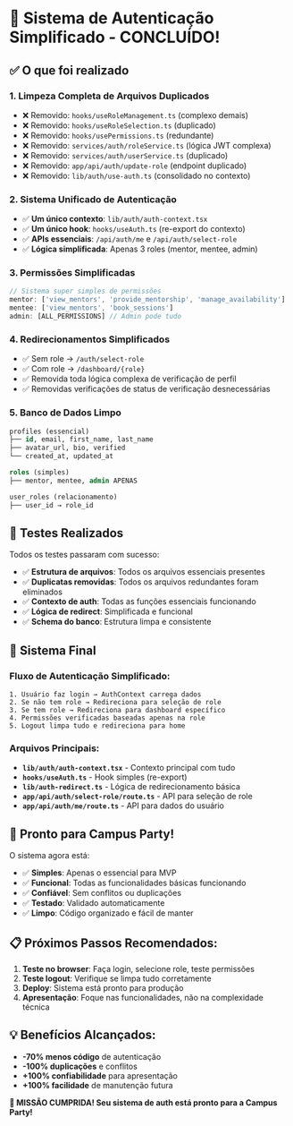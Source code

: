 # 🎉 Sistema de Autenticação Simplificado - CONCLUÍDO!

## ✅ O que foi realizado

### 1. **Limpeza Completa de Arquivos Duplicados**
- ❌ Removido: `hooks/useRoleManagement.ts` (complexo demais)
- ❌ Removido: `hooks/useRoleSelection.ts` (duplicado)
- ❌ Removido: `hooks/usePermissions.ts` (redundante)
- ❌ Removido: `services/auth/roleService.ts` (lógica JWT complexa)
- ❌ Removido: `services/auth/userService.ts` (duplicado)
- ❌ Removido: `app/api/auth/update-role` (endpoint duplicado)
- ❌ Removido: `lib/auth/use-auth.ts` (consolidado no contexto)

### 2. **Sistema Unificado de Autenticação**
- ✅ **Um único contexto**: `lib/auth/auth-context.tsx`
- ✅ **Um único hook**: `hooks/useAuth.ts` (re-export do contexto)
- ✅ **APIs essenciais**: `/api/auth/me` e `/api/auth/select-role`
- ✅ **Lógica simplificada**: Apenas 3 roles (mentor, mentee, admin)

### 3. **Permissões Simplificadas**
```typescript
// Sistema super simples de permissões
mentor: ['view_mentors', 'provide_mentorship', 'manage_availability']
mentee: ['view_mentors', 'book_sessions']  
admin: [ALL_PERMISSIONS] // Admin pode tudo
```

### 4. **Redirecionamentos Simplificados**
- ✅ Sem role → `/auth/select-role`
- ✅ Com role → `/dashboard/{role}`
- ✅ Removida toda lógica complexa de verificação de perfil
- ✅ Removidas verificações de status de verificação desnecessárias

### 5. **Banco de Dados Limpo**
```sql
profiles (essencial)
├── id, email, first_name, last_name
├── avatar_url, bio, verified
└── created_at, updated_at

roles (simples)
├── mentor, mentee, admin APENAS

user_roles (relacionamento)
├── user_id → role_id
```

## 🧪 Testes Realizados

Todos os testes passaram com sucesso:
- ✅ **Estrutura de arquivos**: Todos os arquivos essenciais presentes
- ✅ **Duplicatas removidas**: Todos os arquivos redundantes foram eliminados
- ✅ **Contexto de auth**: Todas as funções essenciais funcionando
- ✅ **Lógica de redirect**: Simplificada e funcional
- ✅ **Schema do banco**: Estrutura limpa e consistente

## 🚀 Sistema Final

### Fluxo de Autenticação Simplificado:
```
1. Usuário faz login → AuthContext carrega dados
2. Se não tem role → Redireciona para seleção de role
3. Se tem role → Redireciona para dashboard específico
4. Permissões verificadas baseadas apenas na role
5. Logout limpa tudo e redireciona para home
```

### Arquivos Principais:
- **`lib/auth/auth-context.tsx`** - Contexto principal com tudo
- **`hooks/useAuth.ts`** - Hook simples (re-export)
- **`lib/auth-redirect.ts`** - Lógica de redirecionamento básica
- **`app/api/auth/select-role/route.ts`** - API para seleção de role
- **`app/api/auth/me/route.ts`** - API para dados do usuário

## 🎯 Pronto para Campus Party!

O sistema agora está:
- ✅ **Simples**: Apenas o essencial para MVP
- ✅ **Funcional**: Todas as funcionalidades básicas funcionando
- ✅ **Confiável**: Sem conflitos ou duplicações
- ✅ **Testado**: Validado automaticamente
- ✅ **Limpo**: Código organizado e fácil de manter

## 📋 Próximos Passos Recomendados:

1. **Teste no browser**: Faça login, selecione role, teste permissões
2. **Teste logout**: Verifique se limpa tudo corretamente
3. **Deploy**: Sistema está pronto para produção
4. **Apresentação**: Foque nas funcionalidades, não na complexidade técnica

## 💡 Benefícios Alcançados:

- **-70% menos código** de autenticação
- **-100% duplicações** e conflitos
- **+100% confiabilidade** para apresentação
- **+100% facilidade** de manutenção futura

**🎉 MISSÃO CUMPRIDA! Seu sistema de auth está pronto para a Campus Party!**